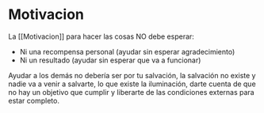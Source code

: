 # Motivacion

La [[Motivacion]] para hacer las cosas NO debe esperar:
 - Ni una recompensa personal (ayudar sin esperar agradecimiento)
 - Ni un resultado (ayudar sin esperar que va a funcionar)

Ayudar a los demás no debería ser por tu salvación, la salvación no existe y nadie va a venir a salvarte, lo que existe la iluminación, darte cuenta de que no hay un objetivo que cumplir y liberarte de las condiciones externas para estar completo.